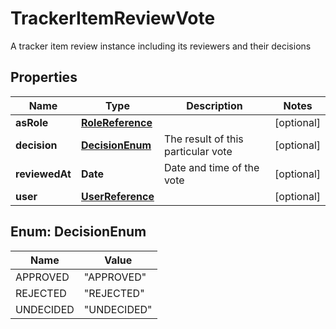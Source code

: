 

# TrackerItemReviewVote

A tracker item review instance including its reviewers and their decisions

## Properties

Name | Type | Description | Notes
------------ | ------------- | ------------- | -------------
**asRole** | [**RoleReference**](RoleReference.md) |  |  [optional]
**decision** | [**DecisionEnum**](#DecisionEnum) | The result of this particular vote |  [optional]
**reviewedAt** | **Date** | Date and time of the vote |  [optional]
**user** | [**UserReference**](UserReference.md) |  |  [optional]



## Enum: DecisionEnum

Name | Value
---- | -----
APPROVED | &quot;APPROVED&quot;
REJECTED | &quot;REJECTED&quot;
UNDECIDED | &quot;UNDECIDED&quot;



